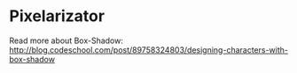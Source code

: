 Pixelarizator
========================

Read more about Box-Shadow: http://blog.codeschool.com/post/89758324803/designing-characters-with-box-shadow
